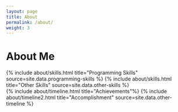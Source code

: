 ```yaml
---
layout: page
title: About
permalink: /about/
weight: 3
---
```


# **About Me**

[//]: # ( Hi I am **{{ site.author.name }}** :wave:,<br>)

<div class="row">
{% include about/skills.html title="Programming Skills" source=site.data.programming-skills %}
{% include about/skills.html title="Other Skills" source=site.data.other-skills %}
</div>

<div class="row">
{% include about/timeline.html title="Achievements"%}
{% include about/timeline2.html title="Accomplishment" source=site.data.other-timeline %}
</div>
